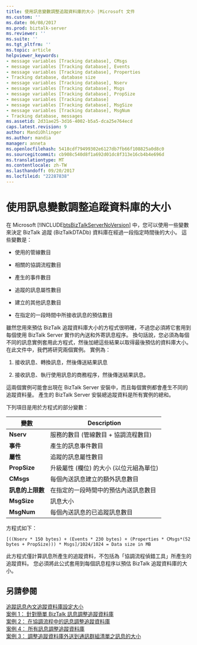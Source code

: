 ```yaml
---
title: 使用訊息變數調整追蹤資料庫的大小 |Microsoft 文件
ms.custom: ''
ms.date: 06/08/2017
ms.prod: biztalk-server
ms.reviewer: ''
ms.suite: ''
ms.tgt_pltfrm: ''
ms.topic: article
helpviewer_keywords:
- message variables [Tracking database], CMsgs
- message variables [Tracking database], Events
- message variables [Tracking database], Properties
- Tracking database, database size
- message variables [Tracking database], Nserv
- message variables [Tracking database], Msgs
- message variables [Tracking database], PropSize
- message variables [Tracking database]
- message variables [Tracking database], MsgSize
- message variables [Tracking database], MsgNum
- Tracking database, messages
ms.assetid: 2d31ae25-3d16-4002-b5a5-dca25e764ecd
caps.latest.revision: 9
author: MandiOhlinger
ms.author: mandia
manager: anneta
ms.openlocfilehash: 5418cdf79499302e6127db7fb66f108825a0d8c0
ms.sourcegitcommit: cb908c540d8f1a692d01dc8f313e16cb4b4e696d
ms.translationtype: MT
ms.contentlocale: zh-TW
ms.lasthandoff: 09/20/2017
ms.locfileid: "22287838"
---
```

# <a name="using-message-variables-to-size-the-tracking-database"></a>使用訊息變數調整追蹤資料庫的大小
在 Microsoft [!INCLUDE[btsBizTalkServerNoVersion](../includes/btsbiztalkservernoversion-md.md)] 中，您可以使用一些變數來決定 BizTalk 追蹤 (BizTalkDTADb) 資料庫在經過一段指定時間後的大小。 這些變數是：  
  
-   使用的管線數目  
  
-   相關的協調流程數目  
  
-   產生的事件數目  
  
-   追蹤的訊息屬性數目  
  
-   建立的其他訊息數目  
  
-   在指定的一段時間中所接收訊息的預估數目  
  
 雖然您用來預估 BizTalk 追蹤資料庫大小的方程式很明確，不過您必須將它套用到每個使用 BizTalk Server 實作的內送和外寄訊息程序。 換句話說，您必須為每個不同的訊息實例套用此方程式，然後加總這些結果以取得最後預估的資料庫大小。 在此文件中，我們將研究兩個實例。 實例為：  
  
1.  接收訊息、轉換訊息，然後傳送結果訊息  
  
2.  接收訊息、執行使用訊息的商務程序，然後傳送結果訊息。  
  
 這兩個實例可能會出現在 BizTalk Server 安裝中，而且每個實例都會產生不同的追蹤資料量。 產生的 BizTalk Server 安裝總追蹤資料是所有實例的總和。  
  
 下列項目是用於方程式的部分變數：  
  
|變數|Description|  
|--------------|-----------------|  
|**Nserv**|服務的數目 (管線數目 + 協調流程數目)|  
|**事件**|產生的訊息事件數目|  
|**屬性**|追蹤的訊息屬性數目|  
|**PropSize**|升級屬性 (欄位) 的大小 (以位元組為單位)|  
|**CMsgs**|每個內送訊息建立的額外訊息數目|  
|**訊息的上限數**|在指定的一段時間中的預估內送訊息數目|  
|**MsgSize**|訊息大小|  
|**MsgNum**|每個內送訊息的已追蹤訊息數目|  
  
 方程式如下：  
  
```  
[((Nserv * 150 bytes) + (Events * 230 bytes) + (Properties * CMsgs*(52 bytes + PropSize))) * Msgs]/1024/1024 = Data size in MB  
```  
  
 此方程式僅計算訊息所產生的追蹤資料，不包括為「協調流程偵錯工具」所產生的追蹤資料。 您必須將此公式套用到每個訊息程序以預估 BizTalk 追蹤資料庫的大小。  
  
## <a name="see-also"></a>另請參閱  
 [追蹤訊息內文追蹤資料庫設定大小](../core/sizing-the-tracking-database-to-track-message-bodies.md)   
 [案例 1： 針對簡單 BizTalk 訊息調整追蹤資料庫](../core/scenario-1-sizing-the-tracking-database-for-simple-biztalk-messages.md)   
 [案例 2： 在協調流程中的訊息調整追蹤資料庫](../core/scenario-2-sizing-the-tracking-database-for-messages-in-orchestrations.md)   
 [案例 4： 所有訊息調整追蹤資料庫](../core/scenario-4-sizing-the-tracking-database-for-all-messages.md)   
 [案例 3： 調整追蹤資料庫外送到通訊群組清單之訊息的大小](../core/scenario-3-size-the-tracking-database-for-messages-sent-to-distribution-lists.md)